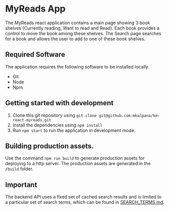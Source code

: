 # MyReads App

The MyReads react application contains a main page showing 3 book shelves (Currently reading, Want to read and Read). Each book provides a control to move the book among these shelves. The Search page searches for a book and allows the user to add to one of these book shelves.

## Required Software

The application requires the following software to be installed locally.
* Git
* Node
* Npm

## Getting started with development

1. Clone this git repository using `git clone git@github.com:mkalpana/km-react-myreads.git`
2. Install the dependencies using `npm install`
3. Run `npm start` to run the application in development mode.


## Building production assets.

Use the command `npm run build` to generate production assets for deploying to a http server. The production assets are generated in the `/build` folder.

## Important
The backend API uses a fixed set of cached search results and is limited to a particular set of search terms, which can be found in [SEARCH_TERMS.md](SEARCH_TERMS.md).
